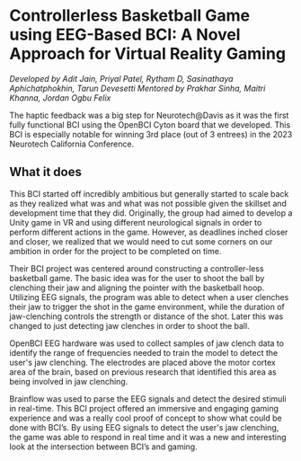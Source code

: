 # Controllerless Basketball Game using EEG-Based BCI: A Novel Approach for Virtual Reality Gaming 

_Developed by Adit Jain, Priyal Patel, Rytham D, Sasinathaya Aphichatphokhin, Tarun Devesetti_
_Mentored by Prakhar Sinha, Maitri Khanna, Jordan Ogbu Felix_

The haptic feedback was a big step for Neurotech@Davis as it was the first fully functional BCI using the OpenBCI Cyton board that we developed. This BCI is especially notable for winning 3rd place (out of 3 entrees) in the 2023 Neurotech California Conference.

## What it does

This BCI started off incredibly ambitious but generally started to scale back as they realized what was and what was not possible given the skillset and development time that they did. Originally, the group had aimed to develop a Unity game in VR and using different neurological signals in order to perform different actions in the game. However, as deadlines inched closer and closer, we realized that we would need to cut some corners on our ambition in order for the project to be completed on time. 

Their BCI project was centered around constructing a controller-less basketball game. The basic idea was for the user to shoot the ball by clenching their jaw and aligning the pointer with the basketball hoop. Utilizing EEG signals, the program was able to detect when a user clenches their jaw to trigger the shot in the game environment, while the duration of jaw-clenching controls the strength or distance of the shot. Later this was changed to just detecting jaw clenches in order to shoot the ball. 

OpenBCI EEG hardware was used to collect samples of jaw clench data to identify the range of frequencies needed to train the model to detect the user's jaw clenching. The electrodes are placed above the motor cortex area of the brain, based on previous research that identified this area as being involved in jaw clenching. 

Brainflow was used to parse the EEG signals and detect the desired stimuli in real-time. This BCI project offered an immersive and engaging gaming experience and was a really cool proof of concept to show what could be done with BCI’s. By using EEG signals to detect the user's jaw clenching, the game was able to respond in real time and it was a new and interesting look at the intersection between BCI’s and gaming. 
